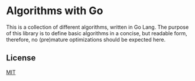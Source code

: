 # Algorithms with Go

This is a collection of different algorithms, written in Go Lang.
The purpose of this library is to define basic algorithms in a concise,
but readable form, therefore, no (pre)mature optimizations should be
expected here.

## License

  [MIT](LICENSE)
